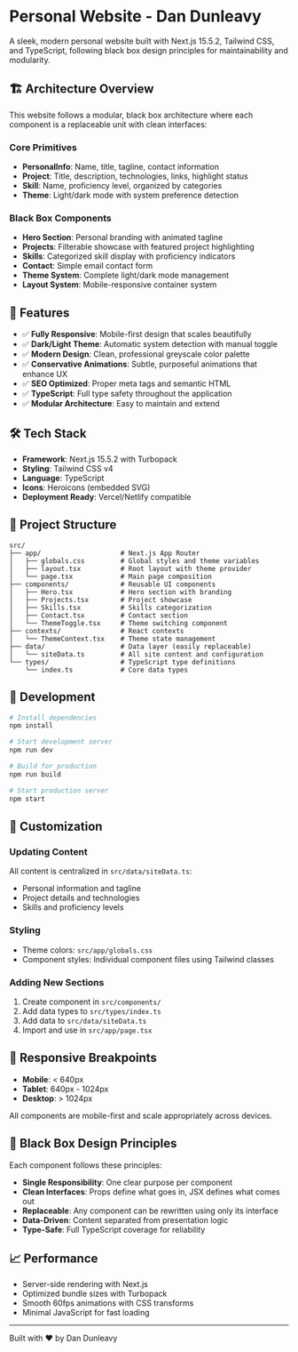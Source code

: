 # Personal Website - Dan Dunleavy

A sleek, modern personal website built with Next.js 15.5.2, Tailwind CSS, and TypeScript, following black box design principles for maintainability and modularity.

## 🏗️ Architecture Overview

This website follows a modular, black box architecture where each component is a replaceable unit with clean interfaces:

### Core Primitives
- **PersonalInfo**: Name, title, tagline, contact information
- **Project**: Title, description, technologies, links, highlight status
- **Skill**: Name, proficiency level, organized by categories
- **Theme**: Light/dark mode with system preference detection

### Black Box Components
- **Hero Section**: Personal branding with animated tagline
- **Projects**: Filterable showcase with featured project highlighting
- **Skills**: Categorized skill display with proficiency indicators
- **Contact**: Simple email contact form
- **Theme System**: Complete light/dark mode management
- **Layout System**: Mobile-responsive container system

## 🚀 Features

- ✅ **Fully Responsive**: Mobile-first design that scales beautifully
- ✅ **Dark/Light Theme**: Automatic system detection with manual toggle
- ✅ **Modern Design**: Clean, professional greyscale color palette
- ✅ **Conservative Animations**: Subtle, purposeful animations that enhance UX
- ✅ **SEO Optimized**: Proper meta tags and semantic HTML
- ✅ **TypeScript**: Full type safety throughout the application
- ✅ **Modular Architecture**: Easy to maintain and extend

## 🛠️ Tech Stack

- **Framework**: Next.js 15.5.2 with Turbopack
- **Styling**: Tailwind CSS v4
- **Language**: TypeScript
- **Icons**: Heroicons (embedded SVG)
- **Deployment Ready**: Vercel/Netlify compatible

## 📁 Project Structure

```
src/
├── app/                    # Next.js App Router
│   ├── globals.css         # Global styles and theme variables
│   ├── layout.tsx          # Root layout with theme provider
│   └── page.tsx            # Main page composition
├── components/             # Reusable UI components
│   ├── Hero.tsx            # Hero section with branding
│   ├── Projects.tsx        # Project showcase
│   ├── Skills.tsx          # Skills categorization
│   ├── Contact.tsx         # Contact section
│   └── ThemeToggle.tsx     # Theme switching component
├── contexts/               # React contexts
│   └── ThemeContext.tsx    # Theme state management
├── data/                   # Data layer (easily replaceable)
│   └── siteData.ts         # All site content and configuration
└── types/                  # TypeScript type definitions
    └── index.ts            # Core data types
```

## 🔧 Development

```bash
# Install dependencies
npm install

# Start development server
npm run dev

# Build for production
npm run build

# Start production server
npm start
```

## 🎨 Customization

### Updating Content
All content is centralized in `src/data/siteData.ts`:
- Personal information and tagline
- Project details and technologies
- Skills and proficiency levels

### Styling
- Theme colors: `src/app/globals.css`
- Component styles: Individual component files using Tailwind classes

### Adding New Sections
1. Create component in `src/components/`
2. Add data types to `src/types/index.ts`
3. Add data to `src/data/siteData.ts`
4. Import and use in `src/app/page.tsx`

## 📱 Responsive Breakpoints

- **Mobile**: < 640px
- **Tablet**: 640px - 1024px  
- **Desktop**: > 1024px

All components are mobile-first and scale appropriately across devices.

## 🎯 Black Box Design Principles

Each component follows these principles:
- **Single Responsibility**: One clear purpose per component
- **Clean Interfaces**: Props define what goes in, JSX defines what comes out
- **Replaceable**: Any component can be rewritten using only its interface
- **Data-Driven**: Content separated from presentation logic
- **Type-Safe**: Full TypeScript coverage for reliability

## 📈 Performance

- Server-side rendering with Next.js
- Optimized bundle sizes with Turbopack
- Smooth 60fps animations with CSS transforms
- Minimal JavaScript for fast loading

---

Built with ❤️ by Dan Dunleavy

